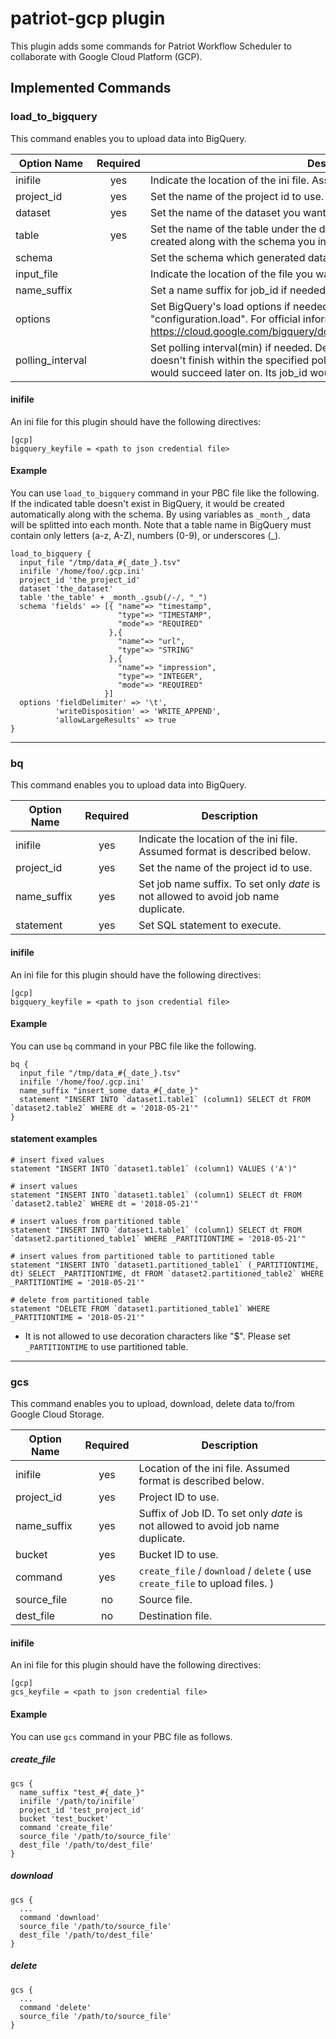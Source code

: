 patriot-gcp plugin
=============

This plugin adds some commands for Patriot Workflow Scheduler to collaborate with Google Cloud Platform (GCP).


Implemented Commands
-------------

### load_to_bigquery

This command enables you to upload data into BigQuery.

Option Name | Required | Description
----------- | :------: | ------------
inifile | yes | Indicate the location of the ini file. Assumed format is described below.
project_id | yes | Set the name of the project id to use.
dataset | yes | Set the name of the dataset you want to upload data into.
table | yes | Set the name of the table under the dataset. If the table doesn't exist, it will be created along with the schema you indicate.
schema | | Set the schema which generated data would have.
input_file | | Indicate the location of the file you want to upload.
name_suffix | | Set a name suffix for job_id if needed.
options | | Set BigQuery's load options if needed. These options are set under "configuration.load". For official information, see https://cloud.google.com/bigquery/docs/reference/v2/jobs#configuration.load
polling_interval | | Set polling interval(min) if needed. Default is 60 mins. If a registered job doesn't finish within the specified polling time, you should check if the job would succeed later on. Its job_id would be written in the log file.


#### inifile

An ini file for this plugin should have the following directives:

```
[gcp]
bigquery_keyfile = <path to json credential file>
```


#### Example

You can use `load_to_bigquery` command in your PBC file like the following. If the indicated table doesn't exist in BigQuery, it would be created automatically along with the schema. By using variables as `_month_`, data will be splitted into each month. Note that a table name in BigQuery must contain only letters (a-z, A-Z), numbers (0-9), or underscores (_).

```
load_to_bigquery {
  input_file "/tmp/data_#{_date_}.tsv"
  inifile '/home/foo/.gcp.ini'
  project_id 'the_project_id'
  dataset 'the_dataset'
  table 'the_table' + _month_.gsub(/-/, "_")
  schema 'fields' => [{ "name"=> "timestamp",
                        "type"=> "TIMESTAMP",
                        "mode"=> "REQUIRED"
                      },{
                        "name"=> "url",
                        "type"=> "STRING"
                      },{
                        "name"=> "impression",
                        "type"=> "INTEGER",
                        "mode"=> "REQUIRED"
                     }]
  options 'fieldDelimiter' => '\t',
          'writeDisposition' => 'WRITE_APPEND',
          'allowLargeResults' => true
}
```

---

### bq

This command enables you to upload data into BigQuery.


Option Name | Required | Description
----------- | :------: | ------------
inifile | yes | Indicate the location of the ini file. Assumed format is described below.
project_id | yes | Set the name of the project id to use.
name_suffix | yes | Set job name suffix. To set only _date_ is not allowed to avoid job name duplicate.
statement | yes | Set SQL statement to execute.


#### inifile

An ini file for this plugin should have the following directives:

```
[gcp]
bigquery_keyfile = <path to json credential file>
```


#### Example

You can use `bq` command in your PBC file like the following.

```
bq {
  input_file "/tmp/data_#{_date_}.tsv"
  inifile '/home/foo/.gcp.ini'
  name_suffix "insert_some_data_#{_date_}"
  statement "INSERT INTO `dataset1.table1` (column1) SELECT dt FROM `dataset2.table2` WHERE dt = '2018-05-21'"
}
```

#### statement examples

```
# insert fixed values
statement "INSERT INTO `dataset1.table1` (column1) VALUES ('A')"

# insert values
statement "INSERT INTO `dataset1.table1` (column1) SELECT dt FROM `dataset2.table2` WHERE dt = '2018-05-21'"

# insert values from partitioned table
statement "INSERT INTO `dataset1.table1` (column1) SELECT dt FROM `dataset2.partitioned_table1` WHERE _PARTITIONTIME = '2018-05-21'"

# insert values from partitioned table to partitioned table
statement "INSERT INTO `dataset1.partitioned_table1` (_PARTITIONTIME, dt) SELECT _PARTITIONTIME, dt FROM `dataset2.partitioned_table2` WHERE _PARTITIONTIME = '2018-05-21'"

# delete from partitioned table
statement "DELETE FROM `dataset1.partitioned_table1` WHERE _PARTITIONTIME = '2018-05-21'"
```

* It is not allowed to use decoration characters like "$". Please set `_PARTITIONTIME` to use partitioned table.

---

### gcs

This command enables you to upload, download, delete data to/from Google Cloud Storage.


Option Name | Required | Description
----------- | :------: | ------------
inifile | yes | Location of the ini file. Assumed format is described below.
project_id | yes | Project ID to use.
name_suffix | yes | Suffix of Job ID. To set only _date_ is not allowed to avoid job name duplicate.
bucket | yes | Bucket ID to use.
command | yes | `create_file` / `download` / `delete` ( use `create_file` to upload files. )
source_file | no | Source file.
dest_file | no | Destination file.


#### inifile

An ini file for this plugin should have the following directives:

```
[gcp]
gcs_keyfile = <path to json credential file>
```


#### Example

You can use `gcs` command in your PBC file as follows.

##### create_file

```
gcs {
  name_suffix "test_#{_date_}"
  inifile '/path/to/inifile'
  project_id 'test_project_id'
  bucket 'test_bucket'
  command 'create_file'
  source_file '/path/to/source_file'
  dest_file '/path/to/dest_file'
}
```

##### download

```
gcs {
  ...
  command 'download'
  source_file '/path/to/source_file'
  dest_file '/path/to/dest_file'
}
```

##### delete

```
gcs {
  ...
  command 'delete'
  source_file '/path/to/source_file'
}
```
